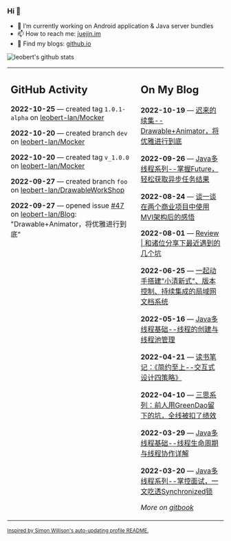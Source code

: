 ### Hi 👋

<!--
**leobert-lan/leobert-lan** is a ✨ _special_ ✨ repository because its `README.md` (this file) appears on your GitHub profile.

Here are some ideas to get you started:

- 🔭 I’m currently working on ...
- 🌱 I’m currently learning ...
- 👯 I’m looking to collaborate on ...
- 🤔 I’m looking for help with ...
- 💬 Ask me about ...
- 📫 How to reach me: ...
- 😄 Pronouns: ...
- ⚡ Fun fact: ...
-->

- 🔭 I’m currently working on Android application & Java server bundles
- 📫 How to reach me: [juejin.im](https://juejin.cn/user/2066737589654327)
- 👀 Find my blogs: [github.io](https://leobert-lan.github.io/)


![leobert's github stats](https://github-readme-stats.vercel.app/api?username=leobert-lan&show_icons=true&count_private=true)

<table><tr><td valign="top" width="60%">

## GitHub Activity
<!-- githubActivity starts -->
**2022-10-25** — created tag `1.0.1-alpha` on [leobert-lan/Mocker](https://github.com/leobert-lan/Mocker)

**2022-10-20** — created branch `dev` on [leobert-lan/Mocker](https://github.com/leobert-lan/Mocker)

**2022-10-20** — created tag `v_1.0.0` on [leobert-lan/Mocker](https://github.com/leobert-lan/Mocker)

**2022-09-27** — created branch `foo` on [leobert-lan/DrawableWorkShop](https://github.com/leobert-lan/DrawableWorkShop)

**2022-09-27** — opened issue [#47](https://github.com/leobert-lan/Blog/issues/47) on [leobert-lan/Blog](https://github.com/leobert-lan/Blog): "Drawable+Animator，将优雅进行到底"
<!-- githubActivity ends -->
</td><td valign="top" width="40%">

## On My Blog
<!-- blog starts -->
**2022-10-19** — [迟来的续集--Drawable+Animator，将优雅进行到底](https://juejin.cn/post/7155690991721119781)

**2022-09-26** — [Java多线程系列--掌握Future，轻松获取异步任务结果](https://juejin.cn/post/7147552484213719076)

**2022-08-24** — [谈一谈在两个商业项目中使用MVI架构后的感悟](https://juejin.cn/post/7135328592673636359)

**2022-08-01** — [Review | 和诸位分享下最近遇到的几个坑](https://juejin.cn/post/7126207584528236580)

**2022-06-25** — [一起动手搭建"小清新式"、版本控制、持续集成的局域网文档系统](https://juejin.cn/post/7113005887790268430)

**2022-05-16** — [Java多线程基础--线程的创建与线程池管理](https://juejin.cn/post/7098235227490746375)

**2022-04-21** — [读书笔记：《简约至上--交互式设计四策略》](https://juejin.cn/post/7088618995036717086)

**2022-04-10** — [三思系列：前人用GreenDao留下的坑，全线被扣了绩效](https://juejin.cn/post/7084803493290213406)

**2022-03-29** — [Java多线程基础--线程生命周期与线程协作详解](https://juejin.cn/post/7080088772754292744)

**2022-03-20** — [Java多线程系列--掌控面试，一文吃透Synchronized锁](https://juejin.cn/post/7076820950020259848)
<!-- blog ends -->
_More on [gitbook](https://leobert-lan.github.io/)_
</td></tr></table>

<sub><a href="https://simonwillison.net/2020/Jul/10/self-updating-profile-readme/">Inspired by Simon Willison's auto-updating profile README.</a></sub>